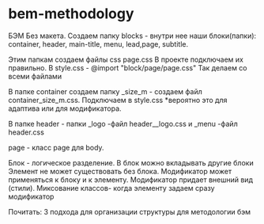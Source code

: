 # bem-methodology

БЭМ
Без макета.
Создаем папку blocks - внутри нее наши блоки(папки): container, header, main-title, menu, lead,page, subtitle.

Этим папкам создаем файлы css page.css
В проекте подключаем их правильно. В style.css -
@import "block/page/page.css"
Так делаем со всеми файлами

В папке container создаем папку \_size_m - создаем файл container_size_m.css. Подключаем в style.css \*вероятно это для адаптива или для модификатора.

В папке header - папки \_logo -файл header\_\_logo.css и \_menu -файл header.css

page - класс page для body.

Блок - логическое разделение. В блок можно вкладывать другие блоки
Элемент не может существовать без блока.
Модификатор может применяться к блоку и к элементу. Модификатор придает внешний вид (стили).
Миксование классов- когда элементу задаем сразу модификатор

Почитать: 3 подхода для организации структуры для методологии бэм
